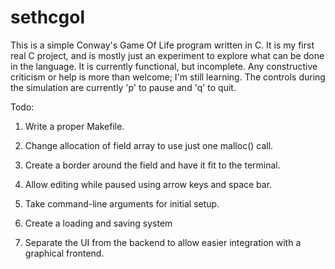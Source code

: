 # sethcgol
This is a simple Conway's Game Of Life program written in C.  It is my first real C project, and is mostly just an experiment to explore what can be done in the language.  It is currently functional, but incomplete.  Any constructive criticism or help is more than welcome; I'm still learning.  The controls during the simulation are currently 'p' to pause and 'q' to quit.

Todo:

1. Write a proper Makefile.

2. Change allocation of field array to use just one malloc() call.

3. Create a border around the field and have it fit to the terminal.

4. Allow editing while paused using arrow keys and space bar.

5. Take command-line arguments for initial setup.

6. Create a loading and saving system

7. Separate the UI from the backend to allow easier integration with a graphical frontend.
